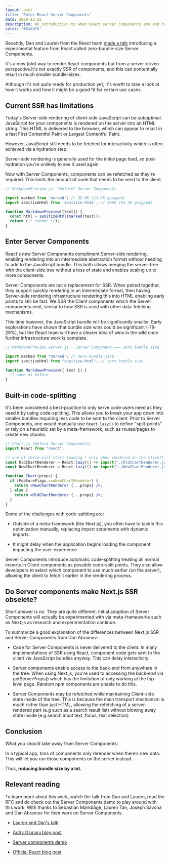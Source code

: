 ```yaml
---
layout: post
title: "Enter React Server Components"
date: 2020-12-25
description: An introduction to what React server components are and how this broadens React use cases.
color: "#61dafb"
---
```


Recently, Dan and Lauren from the React team [made a talk](https://www.youtube.com/watch?v=TQQPAU21ZUw) introducing a experimental feature from React called zero-bundle-size Server Components.

It's a new (old) way to render React components but from a server-driven perspective.It's not exactly SSR of components, and this can pontentially result in much smaller bundle-sizes.

Although it's not quite ready for production yet, it's worth to take a look at how it works and how it might be a good fit for certain use cases.

## Current SSR has limitations

Today's Server-side rendering of client-side JavaScript can be suboptimal. JavaScript for your components is rendered on the server into an HTML string. This HTML is delivered to the browser, which can appear to result in a fast First Contentful Paint or Largest Contentful Paint.

However, JavaScript still needs to be fetched for interactivity which is often achieved via a hydration step.

Server-side rendering is generally used for the initial page load, so post-hydration you're unlikely to see it used again.

Now with Server Components, components can be refetched as they're required. This limits the amount of code that needs to be send to the client.

```javascript
// MarkdownPreview.js: *before* Server Components

import marked from 'marked'; // 35.9K (11.2K gzipped)
import sanitizeHtml from 'sanitize-html'; // 206K (63.3K gzipped)

function MarkdownPreview({text}) {
  const html = sanitizeHtml(marked(text));
  return (/* render */);
}
```

## Enter Server Components

React's new Server Components compliment Server-side rendering, enabling rendering into an intermediate abstraction format without needing to add to the JavaScript bundle. This both allows merging the server-tree with the client-side tree without a loss of state and enables scaling up to more components.

Server Components are not a replacement for SSR. When paired together, they support quickly rendering in an intermediate format, then having Server-side rendering infrastructure rendering this into HTML enabling early paints to still be fast. We SSR the Client components which the Server components emit, similar to how SSR is used with other data-fetching mechanisms.

This time however, the JavaScript bundle will be significantly smaller. Early explorations have shown that bundle size wins could be significant (-18-29%), but the React team will have a clearer idea of wins in the wild once further infrastructure work is complete.

```javascript
// MarkdownPreview.server.js - Server Component === zero bundle size

import marked from "marked"; // zero bundle size
import sanitizeHtml from "sanitize-html"; // zero bundle size

function MarkdownPreview({ text }) {
  // same as before
}
```

## Built-in code-splitting

It's been considered a best-practice to only serve code users need as they need it by using code-splitting. This allows you to break your app down into smaller bundles requiring less code to be sent to the client. Prior to Server Components, one would manually use <code>React.lazy()</code> to define "split-points" or rely on a heuristic set by a meta-framework, such as routes/pages to create new chunks.

```jsx
// Chart.js (before Server Components)
import React from "react";

// one of these will start loading * only when rendered on the client*:
const OldChartRenderer = React.lazy(() => import("./OldChartRenderer.js"));
const NewChartRenderer = React.lazy(() => import("./NewChartRenderer.js"));

function Chart(props) {
  if (FeatureFlags.useNewChartRenderer) {
    return <NewChartRenderer {...props} />;
  } else {
    return <OldChartRenderer {...props} />;
  }
}
```

Some of the challenges with code-splitting are:

- Outside of a meta-framework (like Next.js), you often have to tackle this optimization manually, replacing import statements with dynamic imports.

- It might delay when the application begins loading the component impacting the user-experience.

Server Components introduce automatic code-splitting treating all normal imports in Client components as possible code-split points. They also allow developers to select which component to use much earlier (on the server), allowing the client to fetch it earlier in the rendering process.

## Do Server components make Next.js SSR obselete?

Short answer is no. They are quite different. Initial adoption of Server Components will actually be experimented with via meta-frameworks such as Next.js as research and experimentation continue.

To summarize a good explanation of the differences between Next.js SSR and Server Components from Dan Abramov:

- Code for Server Components is never delivered to the client. In many implementations of SSR using React, component code gets sent to the client via JavaScript bundles anyway. This can delay interactivity.

- Server components enable access to the back-end from anywhere in the tree. When using Next.js, you're used to accessing the back-end via getServerProps() which has the limitation of only working at the top-level page. Random npm components are unable to do this.

- Server Components may be refetched while maintaining Client-side state inside of the tree. This is because the main transport mechanism is much richer than just HTML, allowing the refetching of a server-rendered part (e.g such as a search result list) without blowing away state inside (e.g search input text, focus, text selection)

## Conclusion

What you should take away from Server Components:

In a typical app, tons of components only rerender when there’s new data. This will let you run those components on the server instead.

Thus, **reducing bundle size by a lot.**

## Relevant reading

To learn more about this work, watch the talk from Dan and Lauren, read the RFC and do check out the Server Components demo to play around with this work. With thanks to Sebastian Markbåge, Lauren Tan, Joseph Savona and Dan Abramov for their work on Server Components.

- [Lauren and Dan's talk](https://twitter.com/sugarpirate_/status/1341141198258524163)

- [Addy Osmani blog post](https://addyosmani.com/blog/react-server-components/)

- [Server components demo](https://github.com/reactjs/server-components-demo)

- [Official React blog post](https://reactjs.org/blog/2020/12/21/data-fetching-with-react-server-components.html)
